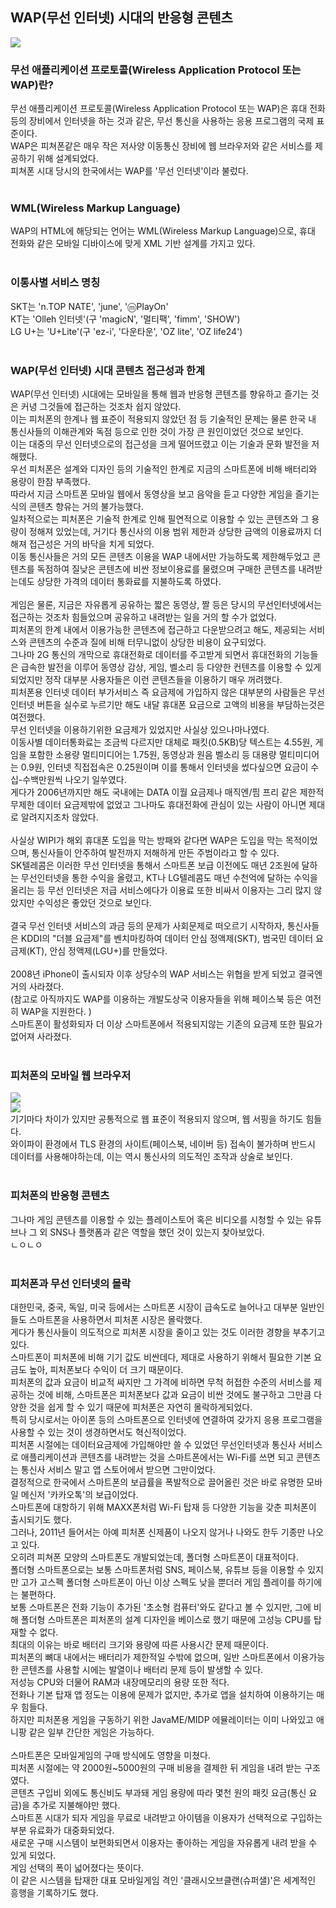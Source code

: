 <h2>WAP(무선 인터넷) 시대의 반응형 콘텐츠</h2>
<img src ="https://w.namu.la/s/33a78d5cf7e689ae8dba84c4b22bfa612233b5a8bfeba0b25da647aa7fad435cbbf73ad146871170a653914fa2536813f7d6925d091d8c6dd0eb875d10ace4a63d62626b8294a0d7c1b3d976dd2ab820af729b0ab5795d47764bf85f4e7a284e"><br>
<h3>무선 애플리케이션 프로토콜(Wireless Application Protocol 또는 WAP)란? </h3>
무선 애플리케이션 프로토콜(Wireless Application Protocol 또는 WAP)은 휴대 전화 등의 장비에서 인터넷을 하는 것과 같은, 무선 통신을 사용하는 응용 프로그램의 국제 표준이다. <br>
WAP은 피쳐폰같은 매우 작은 저사양 이동통신 장비에 웹 브라우저와 같은 서비스를 제공하기 위해 설계되었다. <br>
피쳐폰 시대 당시의 한국에서는 WAP를 '무선 인터넷'이라 불렀다. <br>
<br>
<h3>WML(Wireless Markup Language)</h3>
WAP의 HTML에 해당되는 언어는 WML(Wireless Markup Language)으로, 휴대 전화와 같은 모바일 디바이스에 맞게 XML 기반 설계를 가지고 있다. <br>
<br>
<h3>이통사별 서비스 명칭</h3>
SKT는 'n.TOP NATE', 'june', 'ⓜPlayOn' <br>
KT는 'Olleh 인터넷'(구 'magicN', '멀티팩', 'fimm', 'SHOW') <br>
LG U+는 'U+Lite'(구 'ez-i', '다운타운', 'OZ lite', 'OZ life24') <br>
<br>
<h3>WAP(무선 인터넷) 시대 콘텐츠 접근성과 한계</h3>
WAP(무선 인터넷) 시대에는 모바일을 통해 웹과 반응형 콘텐츠를 향유하고 즐기는 것은 커녕 그것들에 접근하는 것조차 쉽지 않았다. <br>
이는 피처폰의 한계나 웹 표준이 적용되지 않았던 점 등 기술적인 문제는 물론 한국 내 통신사들의 이해관계와 독점 등으로 인한 것이 가장 큰 원인이었던 것으로 보인다. <br> 
이는 대중의 무선 인터넷으로의 접근성을 크게 떨어뜨렸고 이는 기술과 문화 발전을 저해했다. <br>
우선 피처폰은 설계와 디자인 등의 기술적인 한계로 지금의 스마트폰에 비해 배터리와 용량이 한참 부족했다. <br>
따라서 지금 스마트폰 모바일 웹에서 동영상을 보고 음악을 듣고 다양한 게임을 즐기는 식의 콘텐츠 향유는 거의 불가능했다. <br>
일차적으로는 피처폰은 기술적 한계로 인해 필연적으로 이용할 수 있는 콘텐츠와 그 용량이 정해져 있었는데, 거기다 통신사의 이용 범위 제한과 상당한 금액의 이용료까지 더해져 접근성은 거의 바닥을 치게 되었다. <br>
이동 통신사들은 거의 모든 콘텐츠 이용을 WAP 내에서만 가능하도록 제한해두었고 콘텐츠를 독점하여 질낮은 콘텐츠에 비싼 정보이용료를 물렸으며 구매한 콘텐츠를 내려받는데도 상당한 가격의 데이터 통화료를 지불하도록 하였다. <br>
<br>
게임은 물론, 지금은 자유롭게 공유하는 짧은 동영상, 짤 등은 당시의 무선인터넷에서는 접근하는 것조차 힘들었으며 공유하고 내려받는 일을 거의 할 수가 없었다. <br>
피처폰의 한계 내에서 이용가능한 콘텐츠에 접근하고 다운받으려고 해도, 제공되는 서비스와 콘텐츠의 수준과 질에 비해 터무니없이 상당한 비용이 요구되었다. <br>
그나마 2G 통신의 개막으로 휴대전화로 데이터를 주고받게 되면서 휴대전화의 기능들은 급속한 발전을 이루어 동영상 감상, 게임, 벨소리 등 다양한 컨텐츠를 이용할 수 있게 되었지만 정작 대부분 사용자들은 이런 콘텐츠들을 이용하기 매우 꺼려했다. <br>
피처폰용 인터넷 데이터 부가서비스 즉 요금제에 가입하지 않은 대부분의 사람들은 무선 인터넷 버튼을 실수로 누르기만 해도 내달 휴대폰 요금으로 고액의 비용을 부담하는것은여전했다. <br>
무선 인터넷을 이용하기위한 요금제가 있었지만 사실상 있으나마나였다. <br>
이동사별 데이터통화료는 조금씩 다르지만 대체로 패킷(0.5KB)당 텍스트는 4.55원, 게임을 포함한 소용량 멀티미디어는 1.75원, 동영상과 원음 벨소리 등 대용량 멀티미디어는 0.9원, 인터넷 직접접속은 0.25원이며 이를 통해서 인터넷을 썼다싶으면 요금이 수십-수백만원씩 나오기 일쑤였다. <br>
게다가 2006년까지만 해도 국내에는 DATA 이월 요금제나 매직엔/핌 프리 같은 제한적 무제한 데이터 요금제밖에 없었고 그나마도 휴대전화에 관심이 있는 사람이 아니면 제대로 알려지지조차 않았다. <br>
<br>
사실상 WIPI가 해외 휴대폰 도입을 막는 방패와 같다면 WAP은 도입을 막는 목적이었으며, 통신사들이 안주하여 발전까지 저해하게 만든 주범이라고 할 수 있다. <br>
SK텔레콤은 이러한 무선 인터넷을 통해서 스마트폰 보급 이전에도 매년 2조원에 달하는 무선인터넷을 통한 수익을 올렸고, KT나 LG텔레콤도 매년 수천억에 달하는 수익을 올리는 등 무선 인터넷은 저급 서비스에다가 이용료 또한 비싸서 이용자는 그리 많지 않았지만 수익성은 좋았던 것으로 보인다. <br>
<br>
결국 무선 인터넷 서비스의 과금 등의 문제가 사회문제로 떠오르기 시작하자, 통신사들은 KDDI의 "더블 요금제"를 벤치마킹하여 데이터 안심 정액제(SKT), 범국민 데이터 요금제(KT), 안심 정액제(LGU+)를 만들었다. <br>
<br>
2008년 iPhone이 출시되자 이후 상당수의 WAP 서비스는 위협을 받게 되었고 결국엔 거의 사라졌다. <br>
(참고로 아직까지도 WAP를 이용하는 개발도상국 이용자들을 위해 페이스북 등은 여전히 WAP을 지원한다. )<br>
스마트폰이 활성화되자 더 이상 스마트폰에서 적용되지않는 기존의 요금제 또한 필요가 없어져 사라졌다. <br>
<br>
<h3>피처폰의 모바일 웹 브라우저</h3>
<img src ="https://w.namu.la/s/f9dfafbc091bba12530128c6fbbb16cabfecedb786d6f94a8f7d2f4d9d2c09bd56ccfbdd8a0700459bc05bb631357382000c1a09a400ab32d356218b7811fd27ecac798b6904a105ac813e1b6feddef94448eddd5968deffb5919d290b584e90e57a9a6792e286d8fca52e823f82f3d3"><br>
<img src ="https://w.namu.la/s/f9dfafbc091bba12530128c6fbbb16cabfecedb786d6f94a8f7d2f4d9d2c09bd56ccfbdd8a0700459bc05bb631357382000c1a09a400ab32d356218b7811fd27ecac798b6904a105ac813e1b6feddef94448eddd5968deffb5919d290b584e90e57a9a6792e286d8fca52e823f82f3d3"><br>
기기마다 차이가 있지만 공통적으로 웹 표준이 적용되지 않으며, 웹 서핑을 하기도 힘들다. <br>
와이파이 환경에서 TLS 환경의 사이트(페이스북, 네이버 등) 접속이 불가하며 반드시 데이터를 사용해야하는데, 이는 역시 통신사의 의도적인 조작과 상술로 보인다. <br>
<br>
<h3>피처폰의 반응형 콘텐츠</h3>
그나마 게임 콘텐츠를 이용할 수 있는 플레이스토어 혹은 비디오를 시청할 수 있는 유튜브나 그 외 SNS나 플랫폼과 같은 역할을 했던 것이 있는지 찾아보았다. <br>
ㄴㅇㄴㅇ<br>
<br>
<h3>피처폰과 무선 인터넷의 몰락</h3>
대한민국, 중국, 독일, 미국 등에서는 스마트폰 시장이 급속도로 늘어나고 대부분 일반인들도 스마트폰을 사용하면서 피처폰 시장은 몰락했다. <br>
게다가 통신사들이 의도적으로 피처폰 시장을 줄이고 있는 것도 이러한 경향을 부추기고 있다. <br>
스마트폰이 피처폰에 비해 기기 값도 비싼데다, 제대로 사용하기 위해서 필요한 기본 요금도 높아, 피처폰보다 수익이 더 크기 때문이다. <br>
피처폰의 값과 요금이 비교적 싸지만 그 가격에 비하면 무척 허접한 수준의 서비스를 제공하는 것에 비해, 스마트폰은 피처폰보다 값과 요금이 비싼 것에도 불구하고 그만큼 다양한 것을 쉽게 할 수 있기 때문에 피처폰은 자연히 몰락하게되었다. <br>
특히 당시로서는 아이폰 등의 스마트폰으로 인터넷에 연결하여 갖가지 응용 프로그램을 사용할 수 있는 것이 생경하면서도 혁신적이었다. <br>
피처폰 시절에는 데이터요금제에 가입해야만 쓸 수 있었던 무선인터넷과 통신사 서비스로 애플리케이션과 콘텐츠를 내려받는 것을 스마트폰에서는 Wi-Fi를 쓰면 되고 콘텐츠는 통신사 서비스 말고 앱 스토어에서 받으면 그만이었다. <br>
결정적으로 한국에서 스마트폰의 보급률을 폭발적으로 끌어올린 것은 바로 유명한 모바일 메신저 '카카오톡'의 보급이었다. <br>
스마트폰에 대항하기 위해 MAXX폰처럼 Wi-Fi 탑재 등 다양한 기능을 갖춘 피처폰이 출시되기도 했다. <br>
그러나, 2011년 들어서는 아예 피처폰 신제품이 나오지 않거나 나와도 한두 기종만 나오고 있다. <br>
오히려 피쳐폰 모양의 스마트폰도 개발되었는데, 폴더형 스마트폰이 대표적이다. <br>
폴더형 스마트폰으로는 보통 스마트폰처럼 SNS, 페이스북, 유튜브 등을 이용할 수 있지만 고가 고스펙 폴더형 스마트폰이 아닌 이상 스펙도 낮을 뿐더러 게임 플레이를 하기에는 불편하다. <br>
보통 스마트폰은 전화 기능이 추가된 '초소형 컴퓨터'와도 같다고 볼 수 있지만, 그에 비해 폴더형 스마트폰은 피처폰의 설계 디자인을 베이스로 했기 때문에 고성능 CPU를 탑재할 수 없다. <br>
최대의 이유는 바로 배터리 크기와 용량에 따른 사용시간 문제 때문이다. <br>
피처폰의 뼈대 내에서는 배터리가 제한적일 수밖에 없으며, 일반 스마트폰에서 이용가능한 콘텐츠를 사용할 시에는 발열이나 배터리 문제 등이 발생할 수 있다. <br>
저성능 CPU와 더물어 RAM과 내장메모리의 용량 또한 적다. <br>
전화나 기본 탑재 앱 정도는 이용에 문제가 없지만, 추가로 앱을 설치하여 이용하기는 매우 힘들다. <br>
하지만 피처폰용 게임을 구동하기 위한 JavaME/MIDP 에뮬레이터는 이미 나와있고 애니팡 같은 일부 간단한 게임은 가능하다. <br>
<br>
스마트폰은 모바일게임의 구매 방식에도 영향을 미쳤다. <br>
피처폰 시절에는 약 2000원~5000원의 구매 비용을 결제한 뒤 게임을 내려 받는 구조였다. <br>
콘텐츠 구입비 외에도 통신비도 부과돼 게임 용량에 따라 몇천 원의 패킷 요금(통신 요금)을 추가로 지불해야만 했다. <br>
스마트폰 시대가 되자 게임을 무료로 내려받고 아이템을 이용자가 선택적으로 구입하는 부분 유료화가 대중화되었다. <br>
새로운 구매 시스템이 보편화되면서 이용자는 좋아하는 게임을 자유롭게 내려 받을 수 있게 되었다. <br>
게임 선택의 폭이 넓어졌다는 뜻이다. <br>
이 같은 시스템을 탑재한 대표 모바일게임 격인 '클래시오브클랜(슈퍼샐)'은 세계적인 흥행을 기록하기도 했다. <br>
